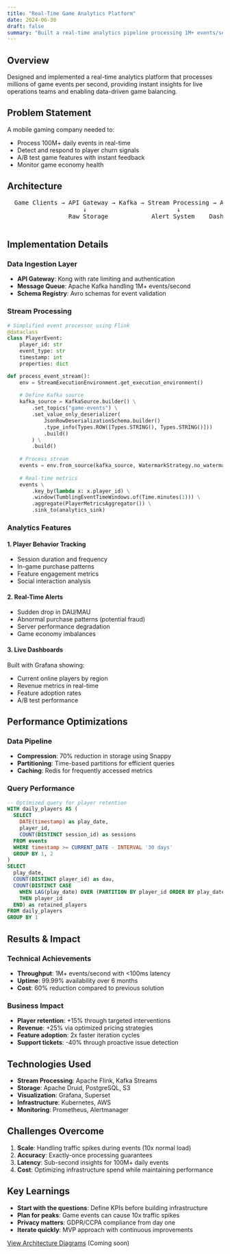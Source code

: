 ```yaml
---
title: "Real-Time Game Analytics Platform"
date: 2024-06-30
draft: false
summary: "Built a real-time analytics pipeline processing 1M+ events/second for player behavior analysis and live ops decisions."
---
```


## Overview

Designed and implemented a real-time analytics platform that processes millions of game events per second, providing instant insights for live operations teams and enabling data-driven game balancing.

## Problem Statement

A mobile gaming company needed to:
- Process 100M+ daily events in real-time
- Detect and respond to player churn signals
- A/B test game features with instant feedback
- Monitor game economy health

## Architecture

<div class="architecture-diagram">
  <pre>
  Game Clients → API Gateway → Kafka → Stream Processing → Analytics DB
                     ↓                         ↓              ↓
                 Raw Storage            Alert System    Dashboards
  </pre>
</div>

## Implementation Details

### Data Ingestion Layer
- **API Gateway**: Kong with rate limiting and authentication
- **Message Queue**: Apache Kafka handling 1M+ events/second
- **Schema Registry**: Avro schemas for event validation

### Stream Processing
```python
# Simplified event processor using Flink
@dataclass
class PlayerEvent:
    player_id: str
    event_type: str
    timestamp: int
    properties: dict

def process_event_stream():
    env = StreamExecutionEnvironment.get_execution_environment()
    
    # Define Kafka source
    kafka_source = KafkaSource.builder() \
        .set_topics("game-events") \
        .set_value_only_deserializer(
            JsonRowDeserializationSchema.builder()
            .type_info(Types.ROW([Types.STRING(), Types.STRING()]))
            .build()
        ) \
        .build()
    
    # Process stream
    events = env.from_source(kafka_source, WatermarkStrategy.no_watermarks(), "Kafka Source")
    
    # Real-time metrics
    events \
        .key_by(lambda x: x.player_id) \
        .window(TumblingEventTimeWindows.of(Time.minutes(1))) \
        .aggregate(PlayerMetricsAggregator()) \
        .sink_to(analytics_sink)
```

### Analytics Features

#### 1. Player Behavior Tracking
- Session duration and frequency
- In-game purchase patterns
- Feature engagement metrics
- Social interaction analysis

#### 2. Real-Time Alerts
- Sudden drop in DAU/MAU
- Abnormal purchase patterns (potential fraud)
- Server performance degradation
- Game economy imbalances

#### 3. Live Dashboards
Built with Grafana showing:
- Current online players by region
- Revenue metrics in real-time
- Feature adoption rates
- A/B test performance

## Performance Optimizations

### Data Pipeline
- **Compression**: 70% reduction in storage using Snappy
- **Partitioning**: Time-based partitions for efficient queries
- **Caching**: Redis for frequently accessed metrics

### Query Performance
```sql
-- Optimized query for player retention
WITH daily_players AS (
  SELECT 
    DATE(timestamp) as play_date,
    player_id,
    COUNT(DISTINCT session_id) as sessions
  FROM events
  WHERE timestamp >= CURRENT_DATE - INTERVAL '30 days'
  GROUP BY 1, 2
)
SELECT 
  play_date,
  COUNT(DISTINCT player_id) as dau,
  COUNT(DISTINCT CASE 
    WHEN LAG(play_date) OVER (PARTITION BY player_id ORDER BY play_date) = play_date - INTERVAL '1 day'
    THEN player_id 
  END) as retained_players
FROM daily_players
GROUP BY 1
```

## Results & Impact

### Technical Achievements
- **Throughput**: 1M+ events/second with <100ms latency
- **Uptime**: 99.99% availability over 6 months
- **Cost**: 60% reduction compared to previous solution

### Business Impact
- **Player retention**: +15% through targeted interventions
- **Revenue**: +25% via optimized pricing strategies
- **Feature adoption**: 2x faster iteration cycles
- **Support tickets**: -40% through proactive issue detection

## Technologies Used

- **Stream Processing**: Apache Flink, Kafka Streams
- **Storage**: Apache Druid, PostgreSQL, S3
- **Visualization**: Grafana, Superset
- **Infrastructure**: Kubernetes, AWS
- **Monitoring**: Prometheus, Alertmanager

## Challenges Overcome

1. **Scale**: Handling traffic spikes during events (10x normal load)
2. **Accuracy**: Exactly-once processing guarantees
3. **Latency**: Sub-second insights for 100M+ daily events
4. **Cost**: Optimizing infrastructure spend while maintaining performance

## Key Learnings

- **Start with the questions**: Define KPIs before building infrastructure
- **Plan for peaks**: Game events can cause 10x traffic spikes
- **Privacy matters**: GDPR/CCPA compliance from day one
- **Iterate quickly**: MVP approach with continuous improvements

[View Architecture Diagrams](https://github.com/kuehnbt/game-analytics-platform) (Coming soon)